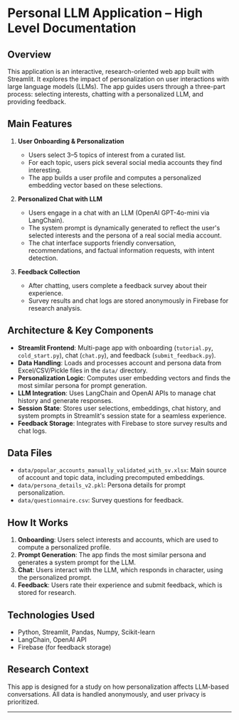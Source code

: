 # Personal LLM Application – High Level Documentation

## Overview
This application is an interactive, research-oriented web app built with Streamlit. It explores the impact of personalization on user interactions with large language models (LLMs). The app guides users through a three-part process: selecting interests, chatting with a personalized LLM, and providing feedback.

## Main Features
1. **User Onboarding & Personalization**
   - Users select 3–5 topics of interest from a curated list.
   - For each topic, users pick several social media accounts they find interesting.
   - The app builds a user profile and computes a personalized embedding vector based on these selections.

2. **Personalized Chat with LLM**
   - Users engage in a chat with an LLM (OpenAI GPT-4o-mini via LangChain).
   - The system prompt is dynamically generated to reflect the user's selected interests and the persona of a real social media account.
   - The chat interface supports friendly conversation, recommendations, and factual information requests, with intent detection.

3. **Feedback Collection**
   - After chatting, users complete a feedback survey about their experience.
   - Survey results and chat logs are stored anonymously in Firebase for research analysis.

## Architecture & Key Components
- **Streamlit Frontend**: Multi-page app with onboarding (`tutorial.py`, `cold_start.py`), chat (`chat.py`), and feedback (`submit_feedback.py`).
- **Data Handling**: Loads and processes account and persona data from Excel/CSV/Pickle files in the `data/` directory.
- **Personalization Logic**: Computes user embedding vectors and finds the most similar persona for prompt generation.
- **LLM Integration**: Uses LangChain and OpenAI APIs to manage chat history and generate responses.
- **Session State**: Stores user selections, embeddings, chat history, and system prompts in Streamlit's session state for a seamless experience.
- **Feedback Storage**: Integrates with Firebase to store survey results and chat logs.

## Data Files
- `data/popular_accounts_manually_validated_with_sv.xlsx`: Main source of account and topic data, including precomputed embeddings.
- `data/persona_details_v2.pkl`: Persona details for prompt personalization.
- `data/questionnaire.csv`: Survey questions for feedback.

## How It Works
1. **Onboarding**: Users select interests and accounts, which are used to compute a personalized profile.
2. **Prompt Generation**: The app finds the most similar persona and generates a system prompt for the LLM.
3. **Chat**: Users interact with the LLM, which responds in character, using the personalized prompt.
4. **Feedback**: Users rate their experience and submit feedback, which is stored for research.

## Technologies Used
- Python, Streamlit, Pandas, Numpy, Scikit-learn
- LangChain, OpenAI API
- Firebase (for feedback storage)

## Research Context
This app is designed for a study on how personalization affects LLM-based conversations. All data is handled anonymously, and user privacy is prioritized.

---
